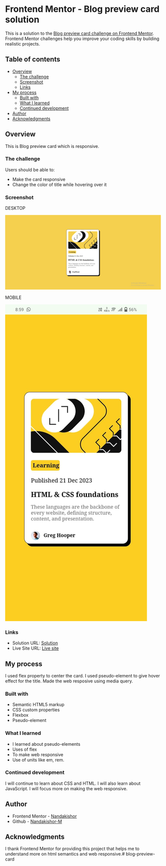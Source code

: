 # Frontend Mentor - Blog preview card solution

This is a solution to the [Blog preview card challenge on Frontend Mentor](https://www.frontendmentor.io/challenges/blog-preview-card-ckPaj01IcS). Frontend Mentor challenges help you improve your coding skills by building realistic projects. 

## Table of contents

- [Overview](#overview)
  - [The challenge](#the-challenge)
  - [Screenshot](#screenshot)
  - [Links](#links)
- [My process](#my-process)
  - [Built with](#built-with)
  - [What I learned](#what-i-learned)
  - [Continued development](#continued-development)
- [Author](#author)
- [Acknowledgments](#acknowledgments)



## Overview

This is Blog preview card which is responsive.

### The challenge

Users should be able to:

- Make the card responsive
- Change the color of title while hovering over it

### Screenshot

DESKTOP

![](./assets/images/screenshot.jpg)

MOBILE

![](./assets/images/mobile-screenshot.jpeg)

### Links

- Solution URL: [Solution](https://github.com/Nandakishor-M/blog-preview-card.git)
- Live Site URL: [Live site](https://nandakishor-m.github.io/blog-preview-card/)

## My process

I used flex property to center the card. I used pseudo-element to give hover effect for the title. Made the web resposive using media query. 
### Built with

- Semantic HTML5 markup
- CSS custom properties
- Flexbox
- Pseudo-element

### What I learned

- I learned about pseudo-elements
- Uses of flex
- To make web responsive
- Use of units like em, rem.

### Continued development

I will continue to learn about CSS and HTML. I will also learn about JavaScript. I will focus more on making the web responsive.

## Author

- Frontend Mentor - [Nandakishor](https://www.frontendmentor.io/profile/Nandakishor-M)
- Github - [Nandakishor-M](https://github.com/Nandakishor-M)

## Acknowledgments

I thank Frontend Mentor for providing this project that helps me to understand more on html semantics and web responsive.#   b l o g - p r e v i e w - c a r d 
 
 